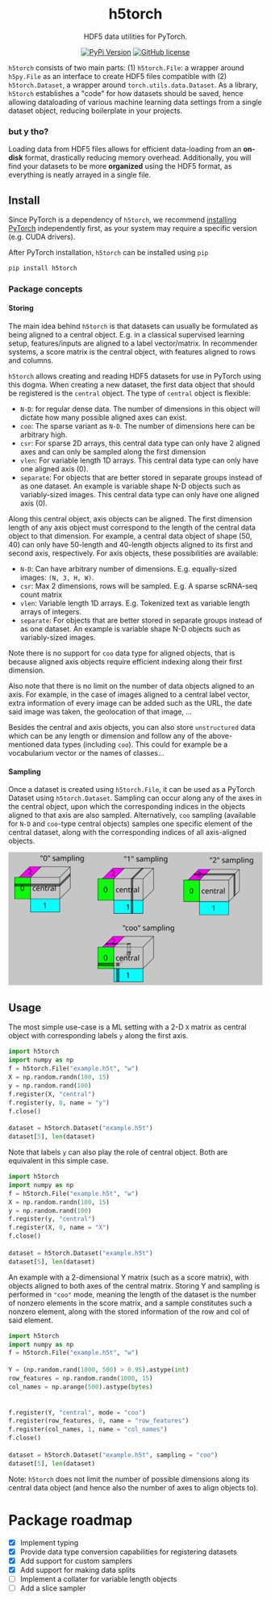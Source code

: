<div align="center">
<h1>h5torch</h1>

HDF5 data utilities for PyTorch.


[![PyPi Version](https://img.shields.io/pypi/v/h5torch.svg)](https://pypi.python.org/pypi/h5torch/)
[![GitHub license](https://img.shields.io/github/license/gdewael/h5torch)](https://github.com/gdewael/h5torch/blob/main/LICENSE)

</div>

`h5torch` consists of two main parts: (1) `h5torch.File`: a wrapper around `h5py.File` as an interface to create HDF5 files compatible with (2) `h5torch.Dataset`, a wrapper around `torch.utils.data.Dataset`. As a library, `h5torch` establishes a "code" for how datasets should be saved, hence allowing dataloading of various machine learning data settings from a single dataset object, reducing boilerplate in your projects.

### but y tho?
Loading data from HDF5 files allows for efficient data-loading from an **on-disk** format, drastically reducing memory overhead. Additionally, you will find your datasets to be more **organized** using the HDF5 format, as everything is neatly arrayed in a single file.

## Install
Since PyTorch is a dependency of `h5torch`, we recommend [installing PyTorch](https://pytorch.org/get-started/locally/) independently first, as your system may require a specific version (e.g. CUDA drivers).

After PyTorch installation, `h5torch` can be installed using `pip`
```bash
pip install h5torch
```


### Package concepts

#### Storing

The main idea behind `h5torch` is that datasets can usually be formulated as being aligned to a central object. E.g. in a classical supervised learning setup, features/inputs are aligned to a label vector/matrix. In recommender systems, a score matrix is the central object, with features aligned to rows and columns.

`h5torch` allows creating and reading HDF5 datasets for use in PyTorch using this dogma. When creating a new dataset, the first data object that should be registered is the `central` object. The type of `central` object is flexible:

- `N-D`: for regular dense data. The number of dimensions in this object will dictate how many possible aligned axes can exist.
- `coo`: The sparse variant as `N-D`. The number of dimensions here can be arbitrary high.
- `csr`: For sparse 2D arrays, this central data type can only have 2 aligned axes and can only be sampled along the first dimension
- `vlen`: For variable length 1D arrays. This central data type can only have one aligned axis (0).
- `separate`: For objects that are better stored in separate groups instead of as one dataset. An example is variable shape N-D objects such as variably-sized images. This central data type can only have one aligned axis (0).

Along this central object, axis objects can be aligned. The first dimension length of any axis object must correspond to the length of the central data object to that dimension. For example, a central data object of shape (50, 40) can only have 50-length and 40-length objects aligned to its first and second axis, respectively. For axis objects, these possibilities are available:

- `N-D`: Can have arbitrary number of dimensions. E.g. equally-sized images: `(N, 3, H, W)`.
- `csr`: Max 2 dimensions, rows will be sampled. E.g. A sparse scRNA-seq count matrix
- `vlen`: Variable length 1D arrays. E.g. Tokenized text as variable length arrays of integers.
- `separate`: For objects that are better stored in separate groups instead of as one dataset. An example is variable shape N-D objects such as variably-sized images.

Note there is no support for `coo` data type for aligned objects, that is because aligned axis objects require efficient indexing along their first dimension.

Also note that there is no limit on the number of data objects aligned to an axis. For example, in the case of images aligned to a central label vector, extra information of every image can be added such as the URL, the date said image was taken, the geolocation of that image, ...

Besides the central and axis objects, you can also store `unstructured` data which can be any length or dimension and follow any of the above-mentioned data types (including `coo`). This could for example be a vocabularium vector or the names of classes...

#### Sampling

Once a dataset is created using `h5torch.File`, it can be used as a PyTorch Dataset using `h5torch.Dataset`. Sampling can occur along any of the axes in the central object, upon which the corresponding indices in the objects aligned to that axis are also sampled. Alternatively, `coo` sampling (available for `N-D` and `coo`-type central objects) samples one specific element of the central dataset, along with the corresponding indices of all axis-aligned objects.

<img src="./h5torch/img/h5torch.svg" width="750">

## Usage

The most simple use-case is a ML setting with a 2-D `X` matrix as central object with corresponding labels `y` along the first axis.

```python
import h5torch
import numpy as np
f = h5torch.File("example.h5t", "w")
X = np.random.randn(100, 15)
y = np.random.rand(100)
f.register(X, "central")
f.register(y, 0, name = "y")
f.close()

dataset = h5torch.Dataset("example.h5t")
dataset[5], len(dataset)
```

Note that labels `y` can also play the role of central object. Both are equivalent in this simple case.
```python
import h5torch
import numpy as np
f = h5torch.File("example.h5t", "w")
X = np.random.randn(100, 15)
y = np.random.rand(100)
f.register(y, "central")
f.register(X, 0, name = "X")
f.close()

dataset = h5torch.Dataset("example.h5t")
dataset[5], len(dataset)
```

An example with a 2-dimensional Y matrix (such as a score matrix), with objects aligned to both axes of the central matrix. Storing Y and sampling is performed in `"coo"` mode, meaning the length of the dataset is the number of nonzero elements in the score matrix, and a sample constitutes such a nonzero element, along with the stored information of the row and col of said element.
```python
import h5torch
import numpy as np
f = h5torch.File("example.h5t", "w")

Y = (np.random.rand(1000, 500) > 0.95).astype(int)
row_features = np.random.randn(1000, 15)
col_names = np.arange(500).astype(bytes)


f.register(Y, "central", mode = "coo")
f.register(row_features, 0, name = "row_features")
f.register(col_names, 1, name = "col_names")
f.close()

dataset = h5torch.Dataset("example.h5t", sampling = "coo")
dataset[5], len(dataset)
```
Note: `h5torch` does not limit the number of possible dimensions along its central data object (and hence also the number of axes to align objects to).





# Package roadmap
- [x] Implement typing
- [x] Provide data type conversion capabilities for registering datasets
- [x] Add support for custom samplers
- [x] Add support for making data splits
- [ ] Implement a collater for variable length objects
- [ ] Add a slice sampler
